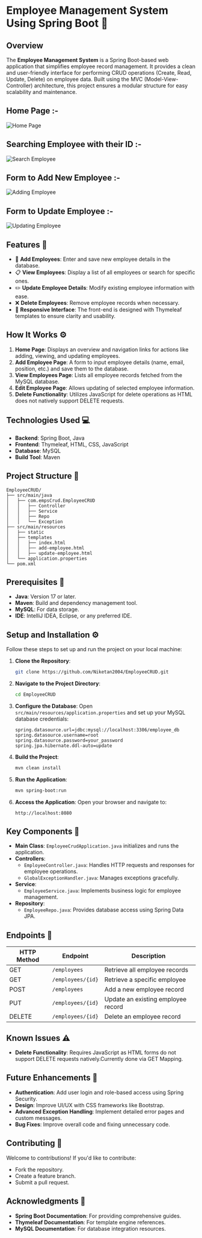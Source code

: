 # Employee Management System Using Spring Boot 🚀

## Overview
The **Employee Management System** is a Spring Boot-based web application that simplifies employee record management. It provides a clean and user-friendly interface for performing CRUD operations (Create, Read, Update, Delete) on employee data. Built using the MVC (Model-View-Controller) architecture, this project ensures a modular structure for easy scalability and maintenance.
## Home Page :-
![Home Page](https://github.com/user-attachments/assets/b0a5835e-582e-4db6-a1cb-08413b518d9b)

## Searching Employee with their ID :-
![Search Employee](https://github.com/user-attachments/assets/b8d44fcc-8ca4-4890-acaa-1674432040f7)

## Form to Add New Employee :-
![Adding Employee](https://github.com/user-attachments/assets/fb8af62f-9dfc-4c05-9b63-2a202254a054)

## Form to Update Employee :-
![Updating Employee](https://github.com/user-attachments/assets/189704db-f79d-40f1-97fa-84a6137b7ee7)
## Features 🌟
- 📝 **Add Employees**: Enter and save new employee details in the database.
- 📋 **View Employees**: Display a list of all employees or search for specific ones.
- ✏️ **Update Employee Details**: Modify existing employee information with ease.
- ❌ **Delete Employees**: Remove employee records when necessary.
- 🎨 **Responsive Interface**: The front-end is designed with Thymeleaf templates to ensure clarity and usability.

## How It Works ⚙️
1. **Home Page**: Displays an overview and navigation links for actions like adding, viewing, and updating employees.
2. **Add Employee Page**: A form to input employee details (name, email, position, etc.) and save them to the database.
3. **View Employees Page**: Lists all employee records fetched from the MySQL database.
4. **Edit Employee Page**: Allows updating of selected employee information.
5. **Delete Functionality**: Utilizes JavaScript for delete operations as HTML does not natively support DELETE requests.

## Technologies Used 💻
- **Backend**: Spring Boot, Java
- **Frontend**: Thymeleaf, HTML, CSS, JavaScript
- **Database**: MySQL
- **Build Tool**: Maven

## Project Structure 📂
```
EmployeeCRUD/
├── src/main/java
│   ├── com.empsCrud.EmployeeCRUD
│   │   ├── Controller
│   │   ├── Service
│   │   ├── Repo
│   │   └── Exception
├── src/main/resources
│   ├── static
│   ├── templates
│   │   ├── index.html
│   │   ├── add-employee.html
│   │   ├── update-employee.html
│   └── application.properties
└── pom.xml
```

## Prerequisites 📌
- **Java**: Version 17 or later.
- **Maven**: Build and dependency management tool.
- **MySQL**: For data storage.
- **IDE**: IntelliJ IDEA, Eclipse, or any preferred IDE.

## Setup and Installation ⚙️
Follow these steps to set up and run the project on your local machine:

1. **Clone the Repository**:
   ```bash
   git clone https://github.com/Niketan2004/EmployeeCRUD.git
   ```

2. **Navigate to the Project Directory**:
   ```bash
   cd EmployeeCRUD
   ```

3. **Configure the Database**:
   Open `src/main/resources/application.properties` and set up your MySQL database credentials:
   ```properties
   spring.datasource.url=jdbc:mysql://localhost:3306/employee_db
   spring.datasource.username=root
   spring.datasource.password=your_password
   spring.jpa.hibernate.ddl-auto=update
   ```

4. **Build the Project**:
   ```bash
   mvn clean install
   ```

5. **Run the Application**:
   ```bash
   mvn spring-boot:run
   ```

6. **Access the Application**:
   Open your browser and navigate to:
   ```
   http://localhost:8080
   ```

## Key Components 🔑
- **Main Class**: `EmployeeCrudApplication.java` initializes and runs the application.
- **Controllers**:
  - `EmployeeController.java`: Handles HTTP requests and responses for employee operations.
  - `GlobalExceptionHandler.java`: Manages exceptions gracefully.
- **Service**:
  - `EmployeeService.java`: Implements business logic for employee management.
- **Repository**:
  - `EmployeeRepo.java`: Provides database access using Spring Data JPA.

## Endpoints 📡
| HTTP Method | Endpoint          | Description                       |
|-------------|-------------------|-----------------------------------|
| GET         | `/employees`      | Retrieve all employee records     |
| GET         | `/employees/{id}` | Retrieve a specific employee      |
| POST        | `/employees`      | Add a new employee record         |
| PUT         | `/employees/{id}` | Update an existing employee record|
| DELETE      | `/employees/{id}` | Delete an employee record         |

## Known Issues ⚠️
- **Delete Functionality**: Requires JavaScript as HTML forms do not support DELETE requests natively.Currently done via GET Mapping.

## Future Enhancements 🔮
- **Authentication**: Add user login and role-based access using Spring Security.
- **Design**: Improve UI/UX with CSS frameworks like Bootstrap.
- **Advanced Exception Handling**: Implement detailed error pages and custom messages.
- **Bug Fixes**: Improve overall code and fixing unnecessary code.

## Contributing 🤝
 Welcome to contributions! If you'd like to contribute:
- Fork the repository.
- Create a feature branch.
- Submit a pull request.

## Acknowledgments 🙌
- **Spring Boot Documentation**: For providing comprehensive guides.
- **Thymeleaf Documentation**: For template engine references.
- **MySQL Documentation**: For database integration resources.


